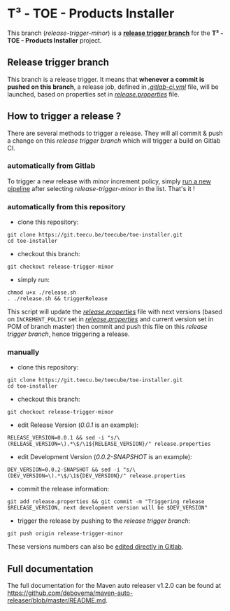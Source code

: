 # T³ - TOE - Products Installer

This branch (*release-trigger-minor*) is a [**release trigger branch**](#release-trigger-branch) for the **T³ - TOE - Products Installer** project.

## Release trigger branch

This branch is a release trigger. It means that **whenever a commit is pushed on this branch**, a release job, defined in [*.gitlab-ci.yml*](./.gitlab-ci.yml) file, will be launched, based on properties set in [*release.properties*](./release.properties) file.

## How to trigger a release ?

There are several methods to trigger a release.
They will all commit & push a change on this *release trigger branch* which will trigger a build on Gitlab CI.

### automatically from Gitlab

To trigger a new release with *minor* increment policy, simply [run a new pipeline](https://git.teecu.be/teecube/toe-installer/pipelines/new) after selecting *release-trigger-minor* in the list.
That's it !

### automatically from this repository

* clone this repository:
```shell
git clone https://git.teecu.be/teecube/toe-installer.git
cd toe-installer
```

* checkout this branch:
```shell
git checkout release-trigger-minor
```

* simply run:
```shell
chmod u+x ./release.sh
. ./release.sh && triggerRelease
```

This script will update the [*release.properties*](./release.properties) file with next versions (based on ```INCREMENT_POLICY``` set in [*release.properties*](./release.properties) and current version set in POM of branch master) then commit and push this file on this *release trigger branch*, hence triggering a release.

### manually

* clone this repository:
```shell
git clone https://git.teecu.be/teecube/toe-installer.git
cd toe-installer
```

* checkout this branch:
```shell
git checkout release-trigger-minor
```

* edit Release Version (*0.0.1* is an example):
```shell
RELEASE_VERSION=0.0.1 && sed -i "s/\(RELEASE_VERSION=\).*\$/\1${RELEASE_VERSION}/" release.properties
```

* edit Development Version (*0.0.2-SNAPSHOT* is an example):
```shell
DEV_VERSION=0.0.2-SNAPSHOT && sed -i "s/\(DEV_VERSION=\).*\$/\1${DEV_VERSION}/" release.properties
```

* commit the release information:
```shell
git add release.properties && git commit -m "Triggering release $RELEASE_VERSION, next development version will be $DEV_VERSION"
```

* trigger the release by pushing to the *release trigger branch*:
```shell
git push origin release-trigger-minor
```

These versions numbers can also be [edited directly in Gitlab](https://git.teecu.be/teecube/toe-installer/edit/release-trigger-minor/release.properties).

## Full documentation

The full documentation for the Maven auto releaser v1.2.0 can be found at https://github.com/debovema/maven-auto-releaser/blob/master/README.md.
